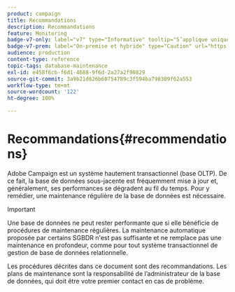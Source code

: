 ```yaml
---
product: campaign
title: Recommandations
description: Recommandations
feature: Monitoring
badge-v7-only: label="v7" type="Informative" tooltip="S’applique uniquement à Campaign Classic v7"
badge-v7-prem: label="On-premise et hybride" type="Caution" url="https://experienceleague.adobe.com/docs/campaign-classic/using/installing-campaign-classic/architecture-and-hosting-models/hosting-models-lp/hosting-models.html?lang=fr" tooltip="S’applique uniquement aux déploiements on-premise et hybrides"
audience: production
content-type: reference
topic-tags: database-maintenance
exl-id: e458f6cb-f6d1-4688-9f6d-2a27a2f90829
source-git-commit: 3a9b21d626b60754789c3f594ba798309f62a553
workflow-type: tm+mt
source-wordcount: '122'
ht-degree: 100%

---
```


# Recommandations{#recommendations}



Adobe Campaign est un système hautement transactionnel (base OLTP). De ce fait, la base de données sous-jacente est fréquemment mise à jour et, généralement, ses performances se dégradent au fil du temps. Pour y remédier, une maintenance régulière de la base de données est nécessaire.

>[!IMPORTANT]
>
>Une base de données ne peut rester performante que si elle bénéficie de procédures de maintenance régulières. La maintenance automatique proposée par certains SGBDR n&#39;est pas suffisante et ne remplace pas une maintenance en profondeur, comme pour tout système transactionnel de gestion de base de données relationnelle.
>  
>Les procédures décrites dans ce document sont des recommandations. Les plans de maintenance sont la responsabilité de l’administrateur de la base de données, qui doit être votre premier contact en cas de problème.
